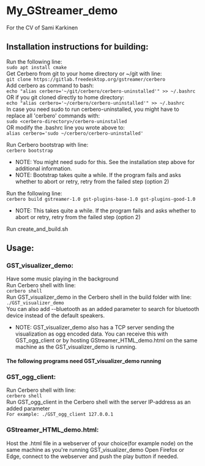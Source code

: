 # My_GStreamer_demo
For the CV of Sami Karkinen  
  
  
## Installation instructions for building:
Run the following line:  
```sudo apt install cmake```  
Get Cerbero from git to your home directory or \~/git with line:  
```git clone https://gitlab.freedesktop.org/gstreamer/cerbero```  
Add cerbero as command to bash:  
```echo "alias cerbero='~/git/cerbero/cerbero-uninstalled'" >> ~/.bashrc```  
    OR if you git cloned directly to home directory:  
```echo "alias cerbero='~/cerbero/cerbero-uninstalled'" >> ~/.bashrc```  
    In case you need sudo to run cerbero-uninstalled, you might have to replace all 'cerbero' commands with:  
```sudo <cerbero-directory>/cerbero-uninstalled```  
    OR modify the .bashrc line you wrote above to:  
```alias cerbero='sudo ~/cerbero/cerbero-uninstalled'```  
  
Run Cerbero bootstrap with line:  
```cerbero bootstrap```  
- NOTE: You might need sudo for this. See the installation step above for additional information.  
- NOTE: Bootstrap takes quite a while. If the program fails and asks whether to abort or retry, retry from the failed step
    (option 2)  

Run the following line:  
```cerbero build gstreamer-1.0 gst-plugins-base-1.0 gst-plugins-good-1.0```  
- NOTE: This takes quite a while. If the program fails and asks whether to abort or retry, retry from the failed step
    (option 2)  

Run create_and_build.sh  
  
  
## Usage:
### GST_visualizer_demo:
Have some music playing in the background  
Run Cerbero shell with line:  
```cerbero shell```  
Run GST_visualizer_demo in the Cerbero shell in the build folder with line:  
```./GST_visualizer_demo```  
    You can also add --bluetooth as an added parameter to search for bluetooth device instead of the default speakers.  
- NOTE: GST_visualizer_demo also has a TCP server sending the visualization as ogg encoded data. You can receive this with
    GST_ogg_client or by hosting GStreamer_HTML_demo.html on the same machine as the GST_visualizer_demo is running.  
  
  
#### The following programs need GST_visualizer_demo running

### GST_ogg_client:
Run Cerbero shell with line:  
```cerbero shell```  
Run GST_ogg_client in the Cerbero shell with the server IP-address as an added parameter  
```For example: ./GST_ogg_client 127.0.0.1```  
  
### GStreamer_HTML_demo.html:
Host the .html file in a webserver of your choice(for example node) on the same machine as you're running GST_visualizer_demo Open Firefox or Edge, connect to the webserver and push the play button if needed.
